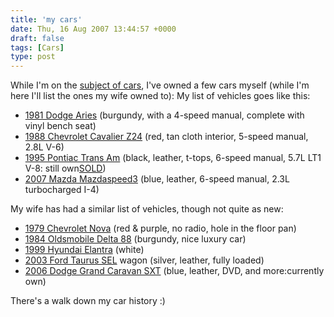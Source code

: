 ```yaml
---
title: 'my cars'
date: Thu, 16 Aug 2007 13:44:57 +0000
draft: false
tags: [Cars]
type: post
---
```


While I'm on the [subject of cars](http://zeusville.wordpress.com/2007/08/16/car-family-tree/), I've owned a few cars myself (while I'm here I'll list the ones my wife owned to): My list of vehicles goes like this:

*   [1981 Dodge Aries](http://en.wikipedia.org/wiki/Dodge_Aries) (burgundy, with a 4-speed manual, complete with vinyl bench seat)
*   [1988 Chevrolet Cavalier Z24](http://en.wikipedia.org/wiki/Chevy_Cavalier) (red, tan cloth interior, 5-speed manual, 2.8L V-6)
*   [1995 Pontiac Trans Am](http://en.wikipedia.org/wiki/Pontiac_Trans_Am#Fourth_generation) (black, leather, t-tops, 6-speed manual, 5.7L LT1 V-8: still own[SOLD](http://zeusville.wordpress.com/2008/05/03/trans-am-sold-officially-this-time/))
*   [2007 Mazda Mazdaspeed3](http://en.wikipedia.org/wiki/Mazdaspeed3) (blue, leather, 6-speed manual, 2.3L turbocharged I-4)

My wife has had a similar list of vehicles, though not quite as new:

*   [1979 Chevrolet Nova](http://en.wikipedia.org/wiki/Chevrolet_Nova#Fourth_generation_.281975.E2.80.931979.29) (red & purple, no radio, hole in the floor pan)
*   [1984 Oldsmobile Delta 88](http://en.wikipedia.org/wiki/Oldsmobile_Delta_88#1977-85) (burgundy, nice luxury car)
*   [1999 Hyundai Elantra](http://en.wikipedia.org/wiki/Hyundai_Elantra#Second_generation_.281996.E2.80.932000.29) (white)
*   [2003 Ford Taurus SEL](http://en.wikipedia.org/wiki/Ford_Taurus#Fourth_generation_.282000.E2.80.932007.29) wagon (silver, leather, fully loaded)
*   [2006 Dodge Grand Caravan SXT](http://en.wikipedia.org/wiki/Dodge_Grand_Caravan#2001-2007) (blue, leather, DVD, and more:currently own)

There's a walk down my car history :)